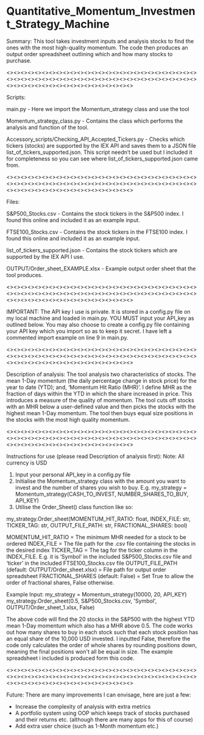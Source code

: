 # Quantitative_Momentum_Investment_Strategy_Machine

Summary: This tool takes investment inputs and analysis stocks to find the ones with the most high-quality momentum. The code then produces an output order spreadsheet outlining which and how many stocks to purchase.

<><><><><><><><><><><><><><><><><><><><><><><><><><><><><><><><><><><><><><><><><><><><><><><><><><><><><><><><><><><><><><><><><><><><><><><><>

Scripts:

main.py - Here we import the Momentum_strategy class and use the tool

Momentum_strategy_class.py - Contains the class which performs the analysis and function of the tool.

Accessory_scripts/Checking_API_Accepted_Tickers.py - Checks which tickers (stocks) are supported by the IEX API and saves them to a JSON file list_of_tickers_supported.json. This script needn’t be used but I included it for completeness so you can see where list_of_tickers_supported.json came from.

<><><><><><><><><><><><><><><><><><><><><><><><><><><><><><><><><><><><><><><><><><><><><><><><><><><><><><><><><><><><><><><><><><><><><><><><>

Files:

S&P500_Stocks.csv - Contains the stock tickers in the S&P500 index. I found this online and included it as an example input.

FTSE100_Stocks.csv - Contains the stock tickers in the FTSE100 index. I found this online and included it as an example input.

list_of_tickers_supported.json - Contains the stock tickers which are supported by the IEX API I use.

OUTPUT/Order_sheet_EXAMPLE.xlsx - Example output order sheet that the tool produces.

<><><><><><><><><><><><><><><><><><><><><><><><><><><><><><><><><><><><><><><><><><><><><><><><><><><><><><><><><><><><><><><><><><><><><><><><>

IMPORTANT:
The API key I use is private. It is stored in a config.py file on my local machine and loaded in main.py. YOU MUST input your API_key as outlined below. You may also choose to create a config.py file containing your API key which you import so as to keep it secret. I have left a commented import example on line 9 in main.py.

<><><><><><><><><><><><><><><><><><><><><><><><><><><><><><><><><><><><><><><><><><><><><><><><><><><><><><><><><><><><><><><><><><><><><><><><>

Description of analysis:
The tool analysis two characteristics of stocks. The mean 1-Day momentum (the daily percentage change in stock price) for the year to date (YTD); and, ‘Momentum Hit Ratio (MHR)’. I define MHR as the fraction of days within the YTD in which the share increased in price. This introduces a measure of the quality of momentum. The tool cuts off stocks with an MHR below a user-defined value and then picks the stocks with the highest mean 1-Day momentum. The tool then buys equal size positions in the stocks with the most high quality momentum. 

<><><><><><><><><><><><><><><><><><><><><><><><><><><><><><><><><><><><><><><><><><><><><><><><><><><><><><><><><><><><><><><><><><><><><><><><>

Instructions for use (please read Description of analysis first):
Note: All currency is USD

1. Input your personal API_key in a config.py file
2. Initialise the Momentum_strategy class with the amount you want to invest and the number of shares you wish to buy. E.g. my_strategy = Momentum_strategy(CASH_TO_INVEST, NUMBER_SHARES_TO_BUY, API_KEY)
3. Utilise the Order_Sheet() class function like so:

my_strategy.Order_sheet(MOMENTUM_HIT_RATIO: float, INDEX_FILE: str, TICKER_TAG: str, OUTPUT_FILE_PATH: str, FRACTIONAL_SHARES: bool)

MOMENTUM_HIT_RATIO = The minimum MHR needed for a stock to be ordered
INDEX_FILE = The file path for the .csv file containing the stocks in the desired index
TICKER_TAG = The tag for the ticker column in the INDEX_FILE. E.g. it is ’Symbol’ in the included S&P500_Stocks.csv file and ‘ticker’ in the included FTSE100_Stocks.csv file
OUTPUT_FILE_PATH (default: OUTPUT/Order_sheet.xlsx) = File path for output order spreadsheet
FRACTIONAL_SHARES (default: False) = Set True to allow the order of fractional shares, False otherwise. 


Example Input:
my_strategy = Momentum_strategy(10000, 20, API_KEY)
my_strategy.Order_sheet(0.5, S&P500_Stocks.csv, 'Symbol', OUTPUT/Order_sheet_1.xlsx, False)

The above code will find the 20 stocks in the S&P500 with the highest YTD mean 1-Day momentum which also has a MHR above 0.5. The code works out how many shares to buy in each stock such that each stock position has an equal share of the 10,000 USD invested. I inputted False, therefore the code only calculates the order of whole shares by rounding positions down, meaning the final positions won't all be equal in size. The example spreadsheet i included is produced form this code.

<><><><><><><><><><><><><><><><><><><><><><><><><><><><><><><><><><><><><><><><><><><><><><><><><><><><><><><><><><><><><><><><><><><><><><><><>

Future:
There are many improvements I can envisage, here are just a few:
- Increase the complexity of analysis with extra metrics
- A portfolio system using OOP which keeps track of stocks purchased and their returns etc. (although there are many apps for this of course)
- Add extra user choice (such as 1-Month momentum etc.)




